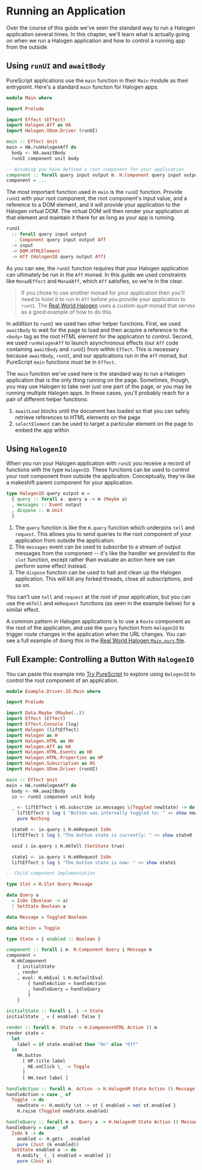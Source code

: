 # Running an Application

Over the course of this guide we've seen the standard way to run a Halogen application several times. In this chapter, we'll learn what is actually going on when we run a Halogen application and how to control a running app from the outside.

## Using `runUI` and `awaitBody`

PureScript applications use the `main` function in their `Main` module as their entrypoint. Here's a standard `main` function for Halogen apps:

```purs
module Main where

import Prelude

import Effect (Effect)
import Halogen.Aff as HA
import Halogen.VDom.Driver (runUI)

main :: Effect Unit
main = HA.runHalogenAff do
  body <- HA.awaitBody
  runUI component unit body

-- Assuming you have defined a root component for your application
component :: forall query input output m. H.Component query input output m
component = ...
```

The most important function used in `main` is the `runUI` function. Provide `runUI` with your root component, the root component's input value, and a reference to a DOM element, and it will provide your application to the Halogen virtual DOM. The virtual DOM will then render your application at that element and maintain it there for as long as your app is running.

```purs
runUI
  :: forall query input output
   . Component query input output Aff
  -> input
  -> DOM.HTMLElement
  -> Aff (HalogenIO query output Aff)
```

As you can see, the `runUI` function requires that your Halogen application can ultimately be run in the `Aff` monad. In this guide we used constraints like `MonadEffect` and `MonadAff`, which `Aff` satisfies, so we're in the clear.

> If you chose to use another monad for your application then you'll need to hoist it to run in `Aff` before you provide your application to `runUI`. The [Real World Halogen](https://github.com/thomashoneyman/purescript-halogen-realworld) uses a custom `AppM` monad that serves as a good example of how to do this.

In addition to `runUI` we used two other helper functions. First, we used `awaitBody` to wait for the page to load and then acquire a reference to the `<body>` tag as the root HTML element for the application to control. Second, we used `runHalogenAff` to launch asynchronous effects (our `Aff` code containing `awaitBody` and `runUI`) from within `Effect`. This is necessary because `awaitBody`, `runUI`, and our applications run in the `Aff` monad, but PureScript `main` functions must be in `Effect`.

The `main` function we've used here is the standard way to run a Halogen application that is the only thing running on the page. Sometimes, though, you may use Halogen to take over just one part of the page, or you may be running multiple Halogen apps. In these cases, you'll probably reach for a pair of different helper functions:

1. `awaitLoad` blocks until the document has loaded so that you can safely retrieve references to HTML elements on the page
2. `selectElement` can be used to target a particular element on the page to embed the app within

## Using `HalogenIO`

When you run your Halogen application with `runUI` you receive a record of functions with the type `HalogenIO`. These functions can be used to control your root component from outside the application. Conceptually, they're like a makeshift parent component for your application.

```purs
type HalogenIO query output m =
  { query :: forall a. query a -> m (Maybe a)
  , messages :: Event output
  , dispose :: m Unit
  }
```

1. The `query` function is like the `H.query` function which underpins `tell` and `request`. This allows you to send queries to the root component of your application from outside the application.
2. The `messages` event can be used to subscribe to a stream of output messages from the component -- it's like the handler we provided to the `slot` function, except rather than evaluate an action here we can perform some effect instead.
3. The `dispose` function can be used to halt and clean up the Halogen application. This will kill any forked threads, close all subscriptions, and so on.

You can't use `tell` and `request` at the root of your application, but you can use the `mkTell` and `mkRequest` functions (as seen in the example below) for a similar effect.

A common pattern in Halogen applications is to use a `Route` component as the root of the application, and use the `query` function from `HalogenIO` to trigger route changes in the application when the URL changes. You can see a full example of doing this in the [Real World Halogen `Main.purs` file](https://github.com/thomashoneyman/purescript-halogen-realworld/blob/master/src/Main.purs).

## Full Example: Controlling a Button With `HalogenIO`

You can paste this example into [Try PureScript](https://try.purescript.org) to explore using `HalogenIO` to control the root component of an application.

```purs
module Example.Driver.IO.Main where

import Prelude

import Data.Maybe (Maybe(..))
import Effect (Effect)
import Effect.Console (log)
import Halogen (liftEffect)
import Halogen as H
import Halogen.HTML as HH
import Halogen.Aff as HA
import Halogen.HTML.Events as HE
import Halogen.HTML.Properties as HP
import Halogen.Subscription as HS
import Halogen.VDom.Driver (runUI)

main :: Effect Unit
main = HA.runHalogenAff do
  body <- HA.awaitBody
  io <- runUI component unit body

  _ <- liftEffect $ HS.subscribe io.messages \(Toggled newState) -> do
    liftEffect $ log $ "Button was internally toggled to: " <> show newState
    pure Nothing

  state0 <- io.query $ H.mkRequest IsOn
  liftEffect $ log $ "The button state is currently: " <> show state0

  void $ io.query $ H.mkTell (SetState true)

  state1 <- io.query $ H.mkRequest IsOn
  liftEffect $ log $ "The button state is now: " <> show state1

-- Child component implementation

type Slot = H.Slot Query Message

data Query a
  = IsOn (Boolean -> a)
  | SetState Boolean a

data Message = Toggled Boolean

data Action = Toggle

type State = { enabled :: Boolean }

component :: forall i m. H.Component Query i Message m
component =
  H.mkComponent
    { initialState
    , render
    , eval: H.mkEval $ H.defaultEval
        { handleAction = handleAction
        , handleQuery = handleQuery
        }
    }

initialState :: forall i. i -> State
initialState _ = { enabled: false }

render :: forall m. State -> H.ComponentHTML Action () m
render state =
  let
    label = if state.enabled then "On" else "Off"
  in
    HH.button
      [ HP.title label
      , HE.onClick \_ -> Toggle
      ]
      [ HH.text label ]

handleAction :: forall m. Action -> H.HalogenM State Action () Message m Unit
handleAction = case _ of
  Toggle -> do
    newState <- H.modify \st -> st { enabled = not st.enabled }
    H.raise (Toggled newState.enabled)

handleQuery :: forall m a. Query a -> H.HalogenM State Action () Message m (Maybe a)
handleQuery = case _ of
  IsOn k -> do
    enabled <- H.gets _.enabled
    pure (Just (k enabled))
  SetState enabled a -> do
    H.modify_ (_ { enabled = enabled })
    pure (Just a)
```

